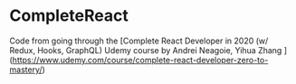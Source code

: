 # CompleteReact
Code from going through the [Complete React Developer in 2020 (w/ Redux, Hooks, GraphQL) Udemy course by Andrei Neagoie, Yihua Zhang ] (https://www.udemy.com/course/complete-react-developer-zero-to-mastery/)
